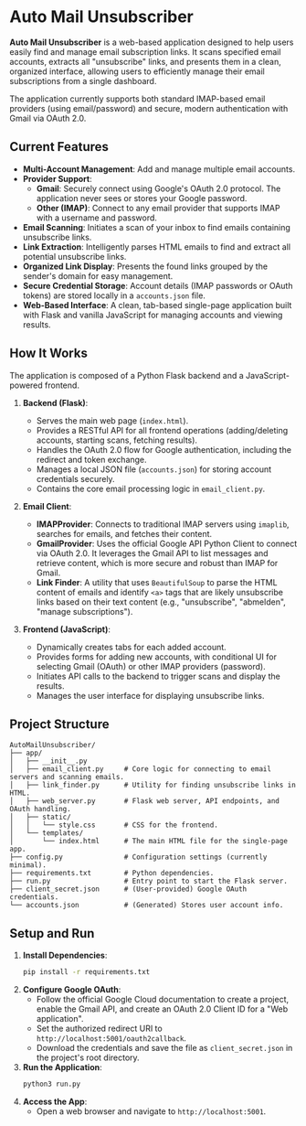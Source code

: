 # Auto Mail Unsubscriber

**Auto Mail Unsubscriber** is a web-based application designed to help users easily find and manage email subscription links. It scans specified email accounts, extracts all "unsubscribe" links, and presents them in a clean, organized interface, allowing users to efficiently manage their email subscriptions from a single dashboard.

The application currently supports both standard IMAP-based email providers (using email/password) and secure, modern authentication with Gmail via OAuth 2.0.

## Current Features

*   **Multi-Account Management**: Add and manage multiple email accounts.
*   **Provider Support**:
    *   **Gmail**: Securely connect using Google's OAuth 2.0 protocol. The application never sees or stores your Google password.
    *   **Other (IMAP)**: Connect to any email provider that supports IMAP with a username and password.
*   **Email Scanning**: Initiates a scan of your inbox to find emails containing unsubscribe links.
*   **Link Extraction**: Intelligently parses HTML emails to find and extract all potential unsubscribe links.
*   **Organized Link Display**: Presents the found links grouped by the sender's domain for easy management.
*   **Secure Credential Storage**: Account details (IMAP passwords or OAuth tokens) are stored locally in a `accounts.json` file.
*   **Web-Based Interface**: A clean, tab-based single-page application built with Flask and vanilla JavaScript for managing accounts and viewing results.

## How It Works

The application is composed of a Python Flask backend and a JavaScript-powered frontend.

1.  **Backend (Flask)**:
    *   Serves the main web page (`index.html`).
    *   Provides a RESTful API for all frontend operations (adding/deleting accounts, starting scans, fetching results).
    *   Handles the OAuth 2.0 flow for Google authentication, including the redirect and token exchange.
    *   Manages a local JSON file (`accounts.json`) for storing account credentials securely.
    *   Contains the core email processing logic in `email_client.py`.

2.  **Email Client**:
    *   **IMAPProvider**: Connects to traditional IMAP servers using `imaplib`, searches for emails, and fetches their content.
    *   **GmailProvider**: Uses the official Google API Python Client to connect via OAuth 2.0. It leverages the Gmail API to list messages and retrieve content, which is more secure and robust than IMAP for Gmail.
    *   **Link Finder**: A utility that uses `BeautifulSoup` to parse the HTML content of emails and identify `<a>` tags that are likely unsubscribe links based on their text content (e.g., "unsubscribe", "abmelden", "manage subscriptions").

3.  **Frontend (JavaScript)**:
    *   Dynamically creates tabs for each added account.
    *   Provides forms for adding new accounts, with conditional UI for selecting Gmail (OAuth) or other IMAP providers (password).
    *   Initiates API calls to the backend to trigger scans and display the results.
    *   Manages the user interface for displaying unsubscribe links.

## Project Structure

```
AutoMailUnsubscriber/
├── app/
│   ├── __init__.py
│   ├── email_client.py     # Core logic for connecting to email servers and scanning emails.
│   ├── link_finder.py      # Utility for finding unsubscribe links in HTML.
│   ├── web_server.py       # Flask web server, API endpoints, and OAuth handling.
│   ├── static/
│   │   └── style.css       # CSS for the frontend.
│   └── templates/
│       └── index.html      # The main HTML file for the single-page app.
├── config.py               # Configuration settings (currently minimal).
├── requirements.txt        # Python dependencies.
├── run.py                  # Entry point to start the Flask server.
├── client_secret.json      # (User-provided) Google OAuth credentials.
└── accounts.json           # (Generated) Stores user account info.
```

## Setup and Run

1.  **Install Dependencies**:
    ```bash
    pip install -r requirements.txt
    ```
2.  **Configure Google OAuth**:
    *   Follow the official Google Cloud documentation to create a project, enable the Gmail API, and create an OAuth 2.0 Client ID for a "Web application".
    *   Set the authorized redirect URI to `http://localhost:5001/oauth2callback`.
    *   Download the credentials and save the file as `client_secret.json` in the project's root directory.
3.  **Run the Application**:
    ```bash
    python3 run.py
    ```
4.  **Access the App**:
    *   Open a web browser and navigate to `http://localhost:5001`.

